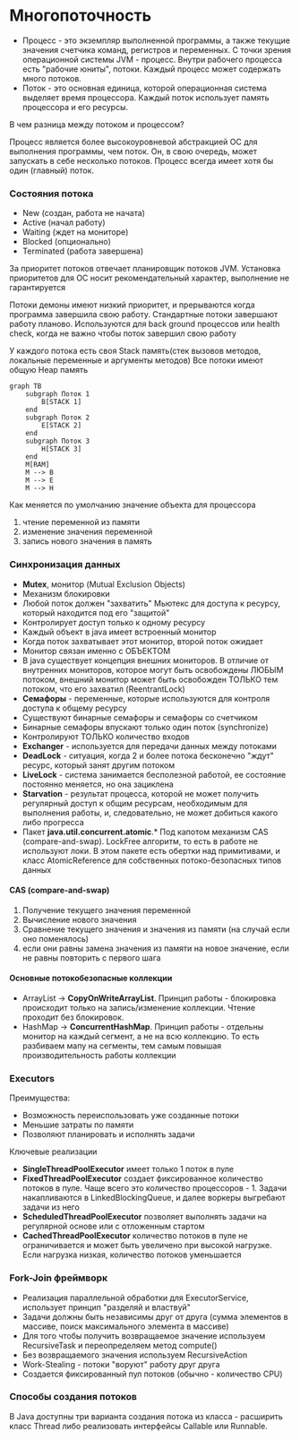 # Многопоточность 
- Процесс - это экземпляр выполненной программы, а также текущие значения счетчика команд, регистров и переменных. С точки зрения операционной системы JVM - процесс. Внутри рабочего процесса есть "рабочие юниты", потоки. Каждый процесс может содержать много потоков.  
- Поток - это основная единица, которой операционная система выделяет время процессора. Каждый поток использует память процессора и его ресурсы.

В чем разница между потоком и процессом?

Процесс является более высокоуровневой абстракцией ОС для выполнения программы, чем поток. Он, в свою очередь, может запускать в себе несколько потоков. Процесс всегда имеет хотя бы один (главный) поток.


### Состояния потока
 - New (создан, работа не начата)
 - Active (начал работу)
 - Waiting (ждет на мониторе) 
 - Blocked (опционально)
 - Terminated (работа завершена)

За приоритет потоков отвечает планировщик потоков JVM. Установка приоритетов для ОС носит рекомендательный характер, выполнение не гарантируется 

Потоки демоны имеют низкий приоритет, и прерываются когда программа завершила свою работу. Стандартные потоки завершают работу планово. Используются для back ground процессов или health check, когда не важно чтобы поток завершил свою работу

У каждого потока есть своя Stack память(стек вызовов методов, локальные переменные и аргументы методов)
Все потоки имеют общую Heap память

```mermaid
graph TB
    subgraph Поток 1
        B[STACK 1]
    end
    subgraph Поток 2
        E[STACK 2]
    end
    subgraph Поток 3
        H[STACK 3]
    end
    M[RAM]
    M --> B
    M --> E
    M --> H
```

Как меняется по умолчанию значение объекта для процессора
1) чтение переменной из памяти
2) изменение значения переменной
3) запись нового значения в память

### Синхронизация данных
- **Mutex**, монитор (Mutual Exclusion Objects) 
- Механизм блокировки
- Любой поток должен "захватить" Мьютекс для доступа к ресурсу, который находится под его "защитой"
- Контролирует доступ только к одному ресурсу
- Каждый объект в java имеет встроенный монитор
- Когда поток захватывает этот монитор, второй поток ожидает
- Монитор связан именно с ОБЪЕКТОМ
- В java существует концепция внешних мониторов. В отличие от внутренних мониторов, которое могут быть освобождены ЛЮБЫМ потоком, внешний монитор может быть освобожден ТОЛЬКО тем потоком, что его захватил (ReentrantLock)
- **Семафоры** - переменные, которые используются для контроля доступа к общему ресурсу 
- Существуют бинарные семафоры и семафоры со счетчиком
- Бинарные семафоры впускают только один поток (synchronize)
- Контролируют ТОЛЬКО количество входов
- **Exchanger** - используется для передачи данных между потоками
- **DeadLock** - ситуация, когда 2 и более потока бесконечно "ждут" ресурс, который занят другим потоком
- **LiveLock** - система занимается бесполезной работой, ее состояние постоянно меняется, но она зациклена
- **Starvation** - результат процесса, которой не может получить регулярный доступ к общим ресурсам, необходимым для выполнения работы, и, следовательно, не может добиться какого либо прогресса
- Пакет **java.util.concurrent.atomic**.* Под капотом механизм CAS (compare-and-swap). LockFree алгоритм, то есть в работе не используют локи. В этом пакете есть обертки над примитивами, и класс AtomicReference для собственных потоко-безопасных типов данных


#### CAS (compare-and-swap)
1) Получение текущего значения переменной
2) Вычисление нового значения
3) Сравнение текущего значения и значения из памяти (на случай если оно поменялось)
4) если они равны замена значения из памяти на новое значение, если не равны повторить с первого шага

#### Основные потокобезопасные коллекции
- ArrayList -> **CopyOnWriteArrayList**. Принцип работы - блокировка происходит только на запись/изменение коллекции. Чтение проходит без блокировок.
- HashMap -> **ConcurrentHashMap**. Принцип работы - отдельны монитор на каждый сегмент, а не на всю коллекцию. То есть разбиваем мапу на сегменты, тем самым повышая производительность работы коллекции

### Executors
Преимущества:
- Возможность переиспользовать уже созданные потоки
- Меньшие затраты по памяти
- Позволяют планировать и исполнять задачи

Ключевые реализации
- **SingleThreadPoolExecutor** имеет только 1 поток в пуле
- **FixedThreadPoolExecutor** создает фиксированное количество потоков в пуле. Чаще всего это количество процессоров - 1. Задачи накапливаются в LinkedBlockingQueue, и далее воркеры выгребают задачи из него
- **ScheduledThreadPoolExecutor** позволяет выполнять задачи на регулярной основе или с отложенным стартом
- **CachedThreadPoolExecutor** количество потоков в пуле не ограничивается и может быть увеличено при высокой нагрузке. Если нагрузка низкая, количество потоков уменьшается

 ### Fork-Join фреймворк
- Реализация параллельной обработки для ExecutorService, использует принцип "разделяй и властвуй"
- Задачи должны быть независимы друг от друга (сумма элементов в массиве, поиск максимального элемента в массиве)
- Для того чтобы получить возвращаемое значение используем RecursiveTask<T> и переопределяем метод compute()
- Без возвращаемого значения используем RecursiveAction
- Work-Stealing - потоки "воруют" работу друг друга
- Создается фиксированный пул потоков (обычно - количество CPU)

### Способы создания потоков
В Java доступны три варианта создания потока из класса - расширить класс Thread либо реализовать интерфейсы Callable или Runnable. 

